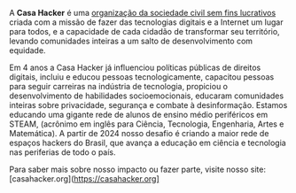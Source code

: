 A **Casa Hacker** é uma [organização da sociedade civil sem fins lucrativos](https://www.casahacker.org/) criada com a missão de fazer das tecnologias digitais e a Internet um lugar para todos, e a capacidade de cada cidadão de transformar seu território, levando comunidades inteiras a um salto de desenvolvimento com equidade.

Em 4 anos a Casa Hacker já influenciou políticas públicas de direitos digitais, incluiu e educou pessoas tecnologicamente, capacitou pessoas para seguir carreiras na indústria de tecnologia, propiciou o desenvolvimento de habilidades socioemocionais, educaram comunidades inteiras sobre privacidade, segurança e combate à desinformação. Estamos educando uma gigante rede de alunos de ensino médio periféricos em STEAM, (acrônimo em inglês para Ciência, Tecnologia, Engenharia, Artes e Matemática). A partir de 2024 nosso desafio é criando a maior rede de espaços hackers do Brasil, que avança a educação em ciência e tecnologia nas periferias de todo o país.

Para saber mais sobre nosso impacto ou fazer parte, visite nosso site: [casahacker.org](https://casahacker.org]
